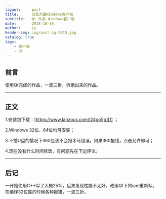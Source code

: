 ```yaml
---
layout:     post
title:      互联力量Windows客户端
subtitle:   Qt 作品 Windows客户端
date:       2018-10-16
author:     Ly
header-img: img/post-bg-2015.jpg
catalog: true
tags:
	- 客户端
	- Qt
---
```


## 前言

使用Qt完成的作品，一波三折，折磨出来的作品。


---

## 正文

1.安装包下载：[https://www.lanzous.com/i24go5g][1] ；

2.Windows 32位、64位均可安装；

3.不插U盘的情况下360应该不会报木马错误，如果360报错，点击允许即可；

4.现在没有什么时间修改，有问题先在下边评论。

---

## 后记

一开始使用C++写了大概25%，后来发现性能不太好，改用Qt下的qml重新写。在编译32位库的时候各种报错，一波三折。

[1]:	https://www.lanzous.com/i24go5g
